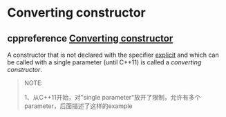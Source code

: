 # Converting constructor



## cppreference [Converting constructor](https://en.cppreference.com/w/cpp/language/converting_constructor)

A constructor that is not declared with the specifier [explicit](https://en.cppreference.com/w/cpp/language/explicit) and which can be called with a single parameter (until C++11) is called a *converting constructor*.

> NOTE: 
>
> 1、从C++11开始，对"single parameter"放开了限制，允许有多个parameter，后面描述了这样的example

